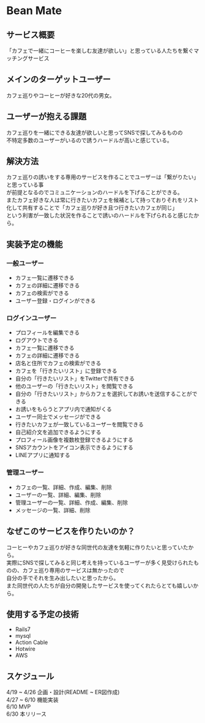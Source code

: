# Bean Mate

## サービス概要
「カフェで一緒にコーヒーを楽しむ友達が欲しい」と思っている人たちを繋ぐマッチングサービス

## メインのターゲットユーザー
カフェ巡りやコーヒーが好きな20代の男女。

## ユーザーが抱える課題
カフェ巡りを一緒にできる友達が欲しいと思ってSNSで探してみるものの  
不特定多数のユーザーがいるので誘うハードルが高いと感じている。

## 解決方法
カフェ巡りの誘いをする専用のサービスを作ることでユーザーは「繋がりたい」と思っている事  
が前提となるのでコミュニケーションのハードルを下げることができる。  
またカフェ好きな人は常に行きたいカフェを候補として持っておりそれをリスト化して共有することで「カフェ巡りが好き且つ行きたいカフェが同じ」  
という利害が一致した状況を作ることで誘いのハードルを下げられると感じたから。

## 実装予定の機能
### 一般ユーザー
  * カフェ一覧に遷移できる
  * カフェの詳細に遷移できる
  * カフェの検索ができる
  * ユーザー登録・ログインができる
### ログインユーザー
  * プロフィールを編集できる
  * ログアウトできる
  * カフェ一覧に遷移できる
  * カフェの詳細に遷移できる
  * 店名と住所でカフェの検索ができる
  * カフェを「行きたいリスト」に登録できる
  * 自分の「行きたいリスト」をTwitterで共有できる
  * 他のユーザーの「行きたいリスト」を閲覧できる
  * 自分の「行きたいリスト」からカフェを選択してお誘いを送信することができる
  * お誘いをもらうとアプリ内で通知がくる
  * ユーザー同士でメッセージができる
  * 行きたいカフェが一致しているユーザーを閲覧できる
  * 自己紹介文を追加できるようにする
  * プロフィール画像を複数枚登録できるようにする
  * SNSアカウントをアイコン表示できるようにする
  * LINEアプリに通知する
### 管理ユーザー
  * カフェの一覧、詳細、作成、編集、削除
  * ユーザーの一覧、詳細、編集、削除
  * 管理ユーザーの一覧、詳細、作成、編集、削除
  * メッセージの一覧、詳細、削除

## なぜこのサービスを作りたいのか？
コーヒーやカフェ巡りが好きな同世代の友達を気軽に作りたいと思っていたから。  
実際にSNSで探してみると同じ考えを持っているユーザーが多く見受けられたものの、カフェ巡り専用のサービスは無かったので  
自分の手でそれを生み出したいと思ったから。  
また同世代の人たちが自分の開発したサービスを使ってくれたらとても嬉しいから。

## 使用する予定の技術
* Rails7
* mysql
* Action Cable
* Hotwire
* AWS

## スケジュール
4/19 ~ 4/26 企画・設計(README ~ ER図作成)  
4/27 ~ 6/10 機能実装  
6/10 MVP  
6/30 本リリース